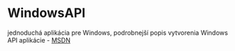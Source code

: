 # WindowsAPI
jednoduchá aplikácia pre Windows, podrobnejší popis vytvorenia Windows API aplikácie - [MSDN](https://msdn.microsoft.com/en-US/library/bb384845.aspx)
